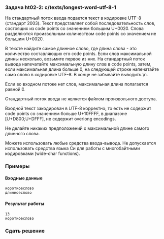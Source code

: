 ### Задача ht02-2: c/texts/longest-word-utf-8-1

На стандартный поток ввода подается текст в кодировке UTF-8 (стандарт
2003). Текст представляет собой последовательность слов, состоящих из
code points со значением большим U+0020. Слова разделяются произвольным
количеством code points со значением не большим U+0020.

В тексте найдите самое длинное слово, где длина слова - это количество
составляющих его code points. Если слов максимальной длины несколько,
возьмите первое из них. На стандартный поток вывода напечатайте
максимальную длину слов в code points, затем, если максимальная длина
больше 0, на следующей строке напечатайте само слово в кодировке UTF-8.
В конце не забывайте выводить \\n.

Если во входном потоке нет слов, максимальная длина полагается равной 0.

Стандартный поток ввода не является файлом произвольного доступа.

Входной текст закодирован в UTF-8 корректно, то есть не содержит code
points со значением больше U+10FFFF, в диапазоне \[U+D800;U+DFFF\], не
содержит overlong encodings.

Не делайте никаких предположений о максимальной длине самого длинного
слова.

Можете использовать любые средства ввода-вывода. Не допускается
использовать средства языка Си для работы с многобайтными кодировками
(wide-char functions).

### Примеры

#### Входные данные

    короткоеслово
    длинноеслово

#### Результат работы

    13
    короткоеслово

### Сдать решение
